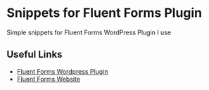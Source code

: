 # Snippets for Fluent Forms Plugin
Simple snippets for Fluent Forms WordPress Plugin I use

## Useful Links
- [Fluent Forms Wordpress Plugin](https://wordpress.org/plugins/fluentform/)
- [Fluent Forms Website](#https://fluentforms.com/)
